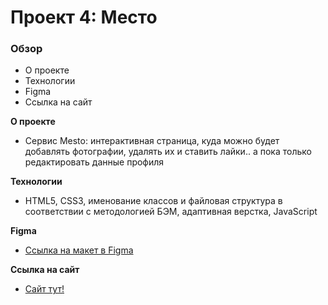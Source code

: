 # Проект 4: Место

### Обзор

* О проекте
* Технологии
* Figma
* Ссылка на сайт

**О проекте**
* Cервис Mesto: интерактивная страница, куда можно будет добавлять фотографии, удалять их и ставить лайки.. а пока только редактировать данные профиля

**Технологии**
* HTML5, CSS3, именование классов и файловая структура в соответствии с методологией БЭМ, адаптивная верстка, JavaScript

**Figma**

* [Ссылка на макет в Figma](https://www.figma.com/file/StZjf8HnoeLdiXS7dYrLAh/JavaScript.-Sprint-4)

**Ссылка на сайт**
* [Сайт тут!](https://lizavasina.github.io/mesto/)
